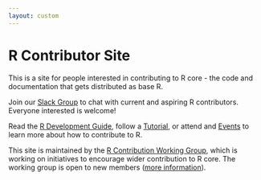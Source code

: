 ```yaml
---
layout: custom
---
```


# R Contributor Site

This is a site for people interested in contributing to R core - the code and documentation that gets distributed as base R.

Join our [Slack Group](slack) to chat with current and aspiring R contributors. Everyone interested is welcome!

Read the [R Development Guide](rdevguide), follow a [Tutorial](tutorials), or attend and [Events](events) to learn more about how to contribute to R.

This site is maintained by the [R Contribution Working Group](working-group), which is working on initiatives to encourage wider contribution to R core. The working group is open to new members ([more information](working-group)). 
